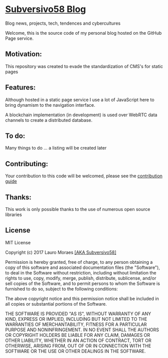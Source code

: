 # [Subversivo58 Blog](https://subversivo58.github.io)

Blog news, projects, tech, tendences and cybercultures

Welcome, this is the source code of my personal blog hosted on the GitHub Page service.


## Motivation:

This repository was created to evade the standardization of CMS's for static pages


## Features:

Although hosted in a static page service I use a lot of JavaScript here to bring dynamism to the navigation interface.

A blockchain implementation (in development) is used over WebRTC data channels to create a distributed database.


## To do:

Many things to do ... a listing will be created later


## Contributing:

Your contribution to this code will be welcomed, please see the [contribution guide](CONTRIBUTING.md)


## Thanks:

This work is only possible thanks to the use of numerous open source libraries


## License

MIT License

Copyright (c) 2017 Lauro Moraes [[AKA Subversivo58]](https://github.com/subversivo58)

Permission is hereby granted, free of charge, to any person obtaining a copy
of this software and associated documentation files (the "Software"), to deal
in the Software without restriction, including without limitation the rights
to use, copy, modify, merge, publish, distribute, sublicense, and/or sell
copies of the Software, and to permit persons to whom the Software is
furnished to do so, subject to the following conditions:

The above copyright notice and this permission notice shall be included in all
copies or substantial portions of the Software.

THE SOFTWARE IS PROVIDED "AS IS", WITHOUT WARRANTY OF ANY KIND, EXPRESS OR
IMPLIED, INCLUDING BUT NOT LIMITED TO THE WARRANTIES OF MERCHANTABILITY,
FITNESS FOR A PARTICULAR PURPOSE AND NONINFRINGEMENT. IN NO EVENT SHALL THE
AUTHORS OR COPYRIGHT HOLDERS BE LIABLE FOR ANY CLAIM, DAMAGES OR OTHER
LIABILITY, WHETHER IN AN ACTION OF CONTRACT, TORT OR OTHERWISE, ARISING FROM,
OUT OF OR IN CONNECTION WITH THE SOFTWARE OR THE USE OR OTHER DEALINGS IN THE
SOFTWARE.
